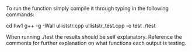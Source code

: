To run the function simply compile it through typing in the following commands:

cd hw1
g++ -g -Wall ulliststr.cpp ulliststr_test.cpp -o test
./test

When running ./test the results should be self explanatory. Reference the comments for
further explanation on what functions each output is testing. 